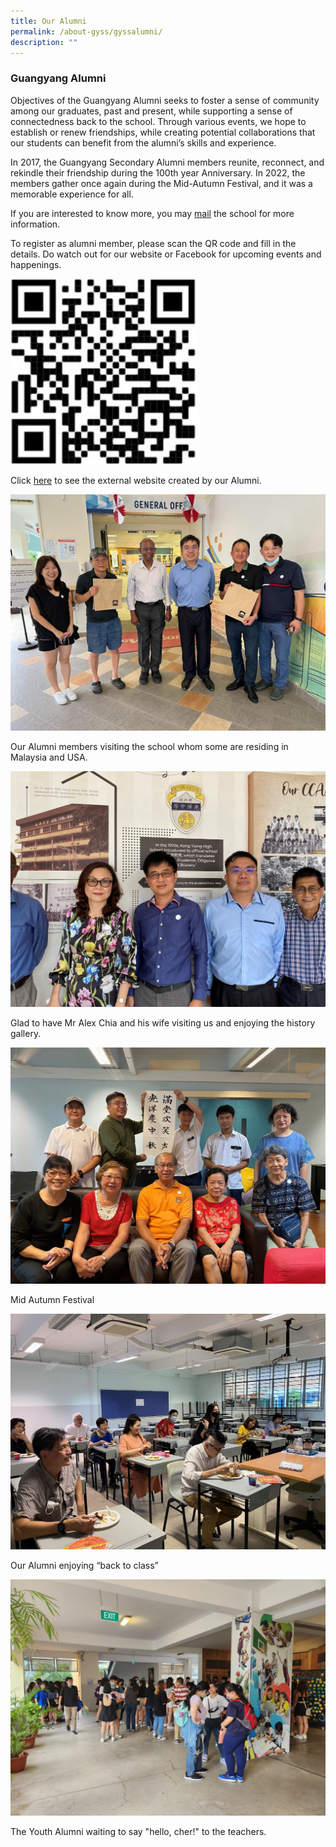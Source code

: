 ```yaml
---
title: Our Alumni
permalink: /about-gyss/gyssalumni/
description: ""
---
```

### Guangyang Alumni 

Objectives of the Guangyang Alumni seeks to foster a sense of community among our graduates, past and present, while supporting a sense of connectedness back to the school. Through various events, we hope to establish or renew friendships, while creating potential collaborations that our students can benefit from the alumni’s skills and experience.

In 2017, the Guangyang Secondary Alumni members reunite, reconnect, and rekindle their friendship during the 100th year Anniversary. In 2022, the members gather once again during the Mid-Autumn Festival, and it was a memorable experience for all.
      
If you are interested to know more, you may [mail](mailto:gyss@moe.edu.sg) the school for more information.

To register as alumni member, please scan the QR code and fill in the details. Do watch out for our website or Facebook for upcoming events and happenings.

<img src="/images/Homepage/Alumni/Alumni%20QR.jpg" style="width:300px;"/>

        
Click [here](https://gyalumni.com/) to see the external website created by our Alumni.

![](/images/Homepage/Alumni/Alum01.jpg) 

Our Alumni members visiting the school whom some are residing in Malaysia and USA.

![](/images/Homepage/Alumni/Alum02.jpg)       

Glad to have Mr Alex Chia and his wife visiting us and enjoying the history gallery.

![Mid Autumn Festival](/images/Homepage/Alumni/Alum03.jpg)

Mid Autumn Festival

![](/images/Homepage/Alumni/Alum04.jpg)         

Our Alumni enjoying “back to class”

![](/images/Homepage/Alumni/Alum05.jpg)

The Youth Alumni waiting to say "hello, cher!" to the teachers. 